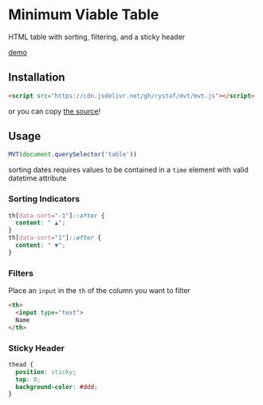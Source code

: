# Minimum Viable Table

HTML table with sorting, filtering, and a sticky header

<a href="https://rystaf.github.io/mvt">demo</a>


## Installation

```html
<script src="https://cdn.jsdelivr.net/gh/rystaf/mvt/mvt.js"></script>
```
or you can copy [the source](https://raw.githubusercontent.com/rystaf/mvt/main/mvt.js)!

## Usage

```javascript
MVT(document.querySelector('table'))
```

sorting dates requires values to be contained in a `time` element with valid datetime attribute

### Sorting Indicators
```css
th[data-sort="-1"]::after {
  content: " ▲";
}
th[data-sort="1"]::after {
  content: " ▼";
}
```

### Filters
Place an `input` in the `th` of the column you want to filter
```html
<th>
  <input type="text">
  Name
</th>
```

### Sticky Header
```css
thead {
  position: sticky;
  top: 0;
  background-color: #ddd;
}
```

